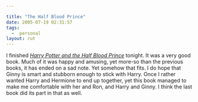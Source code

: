 ```yaml
---

title: "The Half Blood Prince"
date: 2005-07-19 02:31:57
tags:
  -  personal
layout: rut
---
```


I finished *[Harry Potter and the Half Blood Prince][grhp6]* tonight. It was a very good
book.  Much of it was happy and amusing, yet more-so than the previous books, it
has ended on a sad note. Yet somehow that fits.  I do hope that Ginny is smart
and stubborn enough to stick with Harry.  Once I rather wanted Harry and
Hermione to end up together, yet this book managed to make me comfortable with
her and Ron, and Harry and Ginny.  I think the last book did its part in that as
well.


[grhp6]: https://www.goodreads.com/book/show/1.Harry_Potter_and_the_Half_Blood_Prince
